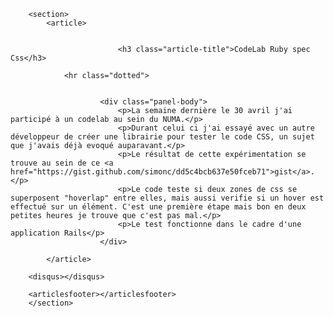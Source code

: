         <section>
            <article>


                            <h3 class="article-title">CodeLab Ruby spec Css</h3>

			    <hr class="dotted">
			    

                        <div class="panel-body">
                            <p>La semaine dernière le 30 avril j'ai participé à un codelab au sein du NUMA.</p>
                            <p>Durant celui ci j'ai essayé avec un autre développeur de créer une librairie pour tester le code CSS, un sujet que j'avais déjà evoqué auparavant.</p>
                            <p>Le résultat de cette expérimentation se trouve au sein de ce <a href="https://gist.github.com/simonc/dd5c4bcb637e50fceb71">gist</a>.</p>
                            <p>Le code teste si deux zones de css se superposent "hoverlap" entre elles, mais aussi verifie si un hover est effectué sur un élément. C'est une première étape mais bon en deux petites heures je trouve que c'est pas mal.</p>
                            <p>Le test fonctionne dans le cadre d'une application Rails</p>
                        </div>

            </article>

	    <disqus></disqus>

	    <articlesfooter></articlesfooter>
        </section>


